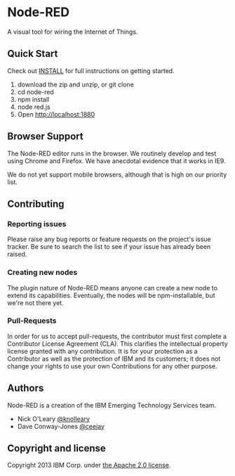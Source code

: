 # Node-RED

A visual tool for wiring the Internet of Things.

## Quick Start

Check out [INSTALL](INSTALL.md) for full instructions on getting started.

1. download the zip and unzip, or git clone
2. cd node-red
3. npm install
4. node red.js
5. Open <http://localhost:1880>

## Browser Support

The Node-RED editor runs in the browser. We routinely develop and test using
Chrome and Firefox. We have anecdotal evidence that it works in IE9.

We do not yet support mobile browsers, although that is high on our priority
list.

## Contributing

### Reporting issues

Please raise any bug reports or feature requests on the project's issue 
tracker. Be sure to search the list to see if your issue has already 
been raised.

### Creating new nodes

The plugin nature of Node-RED means anyone can create a new node to extend
its capabilities. Eventually, the nodes will be npm-installable, but we're not
there yet.

### Pull-Requests

In order for us to accept pull-requests, the contributor must first complete
a Contributor License Agreement (CLA). This clarifies the intellectual 
property license granted with any contribution. It is for your protection as a 
Contributor as well as the protection of IBM and its customers; it does not 
change your rights to use your own Contributions for any other purpose.

## Authors

Node-RED is a creation of the IBM Emerging Technology Services team.

* Nick O'Leary [@knolleary](http://twitter.com/knolleary)
* Dave Conway-Jones [@ceejay](http://twitter.com/ceejay)

## Copyright and license

Copyright 2013 IBM Corp. under [the Apache 2.0 license](LICENSE).
